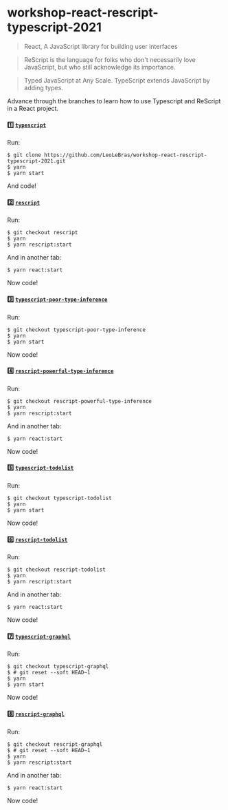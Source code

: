 # workshop-react-rescript-typescript-2021

> React, A JavaScript library for building user interfaces

> ReScript is the language for folks who don't necessarily love JavaScript, but who still acknowledge its importance.

> Typed JavaScript at Any Scale. TypeScript extends JavaScript by adding types.

Advance through the branches to learn how to use Typescript and ReScript in a React project.

#### 1️⃣ [`typescript`](../../tree/typescript)

Run:

```shell
$ git clone https://github.com/LeoLeBras/workshop-react-rescript-typescript-2021.git
$ yarn
$ yarn start
```

And code!

#### 2️⃣ [`rescript`](../../tree/rescript)

Run:

```shell
$ git checkout rescript
$ yarn
$ yarn rescript:start
```

And in another tab:

```shell
$ yarn react:start
```

Now code!

#### 3️⃣ [`typescript-poor-type-inference`](../../tree/typescript-poor-type-inference)

Run:

```shell
$ git checkout typescript-poor-type-inference
$ yarn
$ yarn start
```

Now code!

#### 4️⃣ [`rescript-powerful-type-inference`](../../tree/rescript-powerful-type-inference)

Run:

```shell
$ git checkout rescript-powerful-type-inference
$ yarn
$ yarn rescript:start
```

And in another tab:

```shell
$ yarn react:start
```

Now code!

#### 5️⃣ [`typescript-todolist`](../../tree/typescript-todolist)

Run:

```shell
$ git checkout typescript-todolist
$ yarn
$ yarn start
```

Now code!

#### 6️⃣ [`rescript-todolist`](../../tree/rescript-todolist)

Run:

```shell
$ git checkout rescript-todolist
$ yarn
$ yarn rescript:start
```

And in another tab:

```shell
$ yarn react:start
```

Now code!

#### 7️⃣ [`typescript-graphql`](../../tree/typescript-graphql)

Run:

```shell
$ git checkout typescript-graphql
$ # git reset --soft HEAD~1
$ yarn
$ yarn start
```

Now code!

#### 8️⃣ [`rescript-graphql`](../../tree/rescript-graphql)

Run:

```shell
$ git checkout rescript-graphql
$ # git reset --soft HEAD~1
$ yarn
$ yarn rescript:start
```

And in another tab:

```shell
$ yarn react:start
```

Now code!
